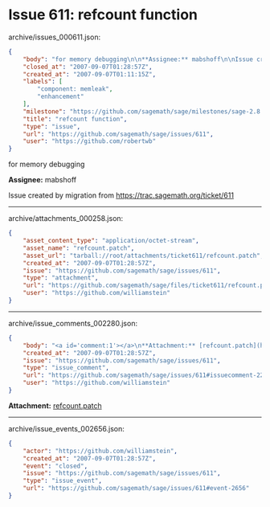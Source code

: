 # Issue 611: refcount function

archive/issues_000611.json:
```json
{
    "body": "for memory debugging\n\n**Assignee:** mabshoff\n\nIssue created by migration from https://trac.sagemath.org/ticket/611\n\n",
    "closed_at": "2007-09-07T01:28:57Z",
    "created_at": "2007-09-07T01:11:15Z",
    "labels": [
        "component: memleak",
        "enhancement"
    ],
    "milestone": "https://github.com/sagemath/sage/milestones/sage-2.8.4",
    "title": "refcount function",
    "type": "issue",
    "url": "https://github.com/sagemath/sage/issues/611",
    "user": "https://github.com/robertwb"
}
```
for memory debugging

**Assignee:** mabshoff

Issue created by migration from https://trac.sagemath.org/ticket/611





---

archive/attachments_000258.json:
```json
{
    "asset_content_type": "application/octet-stream",
    "asset_name": "refcount.patch",
    "asset_url": "tarball://root/attachments/ticket611/refcount.patch",
    "created_at": "2007-09-07T01:28:57Z",
    "issue": "https://github.com/sagemath/sage/issues/611",
    "type": "attachment",
    "url": "https://github.com/sagemath/sage/files/ticket611/refcount.patch",
    "user": "https://github.com/williamstein"
}
```



---

archive/issue_comments_002280.json:
```json
{
    "body": "<a id='comment:1'></a>\n**Attachment:** [refcount.patch](https://github.com/sagemath/sage/files/ticket611/refcount.patch)",
    "created_at": "2007-09-07T01:28:57Z",
    "issue": "https://github.com/sagemath/sage/issues/611",
    "type": "issue_comment",
    "url": "https://github.com/sagemath/sage/issues/611#issuecomment-2280",
    "user": "https://github.com/williamstein"
}
```

<a id='comment:1'></a>
**Attachment:** [refcount.patch](https://github.com/sagemath/sage/files/ticket611/refcount.patch)



---

archive/issue_events_002656.json:
```json
{
    "actor": "https://github.com/williamstein",
    "created_at": "2007-09-07T01:28:57Z",
    "event": "closed",
    "issue": "https://github.com/sagemath/sage/issues/611",
    "type": "issue_event",
    "url": "https://github.com/sagemath/sage/issues/611#event-2656"
}
```
